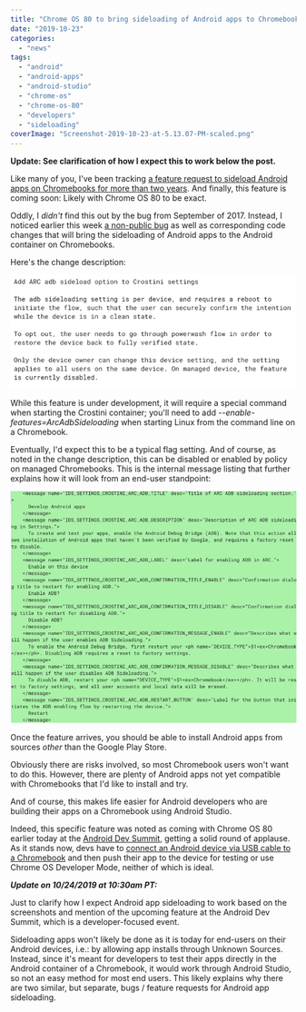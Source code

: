 ```yaml
---
title: "Chrome OS 80 to bring sideloading of Android apps to Chromebooks (updated)"
date: "2019-10-23"
categories: 
  - "news"
tags: 
  - "android"
  - "android-apps"
  - "android-studio"
  - "chrome-os"
  - "chrome-os-80"
  - "developers"
  - "sideloading"
coverImage: "Screenshot-2019-10-23-at-5.13.07-PM-scaled.png"
---
```


**Update: See clarification of how I expect this to work below the post.**

Like many of you, I've been tracking [a feature request to sideload Android apps on Chromebooks for more than two years](https://bugs.chromium.org/p/chromium/issues/detail?id=761329). And finally, this feature is coming soon: Likely with Chrome OS 80 to be exact.

Oddly, I _didn't_ find this out by the bug from September of 2017. Instead, I noticed earlier this week [a non-public bug](https://bugs.chromium.org/p/chromium/issues/detail?id=893332) as well as corresponding code changes that will bring the sideloading of Android apps to the Android container on Chromebooks.

Here's the change description:

![](images/Screenshot-2019-10-23-at-5.19.02-PM-1.png)

While this feature is under development, it will require a special command when starting the Crostini container; you'll need to add _\--enable-features=ArcAdbSideloading_ when starting Linux from the command line on a Chromebook.

Eventually, I'd expect this to be a typical flag setting. And of course, as noted in the change description, this can be disabled or enabled by policy on managed Chromebooks. This is the internal message listing that further explains how it will look from an end-user standpoint:

![](images/Screenshot-2019-10-23-at-5.28.57-PM.png)

Once the feature arrives, you should be able to install Android apps from sources _other_ than the Google Play Store.

Obviously there are risks involved, so most Chromebook users won't want to do this. However, there are plenty of Android apps not yet compatible with Chromebooks that I'd like to install and try.

And of course, this makes life easier for Android developers who are building their apps on a Chromebook using Android Studio.

Indeed, this specific feature was noted as coming with Chrome OS 80 earlier today at the [Android Dev Summit](https://developer.android.com/dev-summit), getting a solid round of applause. As it stands now, devs have to [connect an Android device via USB cable to a Chromebook](https://www.aboutchromebooks.com/news/chrome-os-75-adds-usb-device-adb-android-support-linux-project-crostini/) and then push their app to the device for testing or use Chrome OS Developer Mode, neither of which is ideal.

**_Update on 10/24/2019 at 10:30am PT:_**

Just to clarify how I expect Android app sideloading to work based on the screenshots and mention of the upcoming feature at the Android Dev Summit, which is a developer-focused event.

Sideloading apps won't likely be done as it is today for end-users on their Android devices, i.e.: by allowing app installs through Unknown Sources. Instead, since it's meant for developers to test their apps directly in the Android container of a Chromebook, it would work through Android Studio, so not an easy method for most end users. This likely explains why there are two similar, but separate, bugs / feature requests for Android app sideloading.
